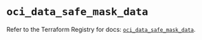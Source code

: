 # `oci_data_safe_mask_data`

Refer to the Terraform Registry for docs: [`oci_data_safe_mask_data`](https://registry.terraform.io/providers/hashicorp/oci/7.19.0/docs/resources/data_safe_mask_data).
